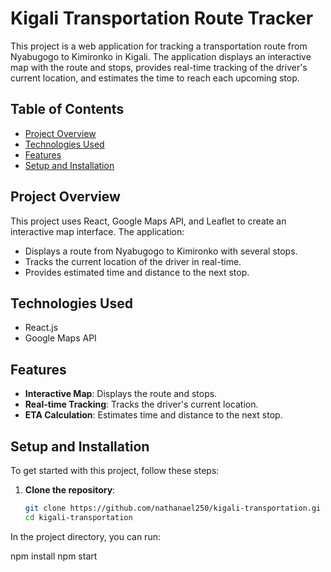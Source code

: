 # Kigali Transportation Route Tracker

This project is a web application for tracking a transportation route from Nyabugogo to Kimironko in Kigali. The application displays an interactive map with the route and stops, provides real-time tracking of the driver's current location, and estimates the time to reach each upcoming stop.

## Table of Contents
- [Project Overview](#project-overview)
- [Technologies Used](#technologies-used)
- [Features](#features)
- [Setup and Installation](#setup-and-installation)



## Project Overview

This project uses React, Google Maps API, and Leaflet to create an interactive map interface. The application:
- Displays a route from Nyabugogo to Kimironko with several stops.
- Tracks the current location of the driver in real-time.
- Provides estimated time and distance to the next stop.

## Technologies Used
- React.js
- Google Maps API

## Features
- **Interactive Map**: Displays the route and stops.
- **Real-time Tracking**: Tracks the driver's current location.
- **ETA Calculation**: Estimates time and distance to the next stop.

## Setup and Installation

To get started with this project, follow these steps:

1. **Clone the repository**:
   ```bash
   git clone https://github.com/nathanael250/kigali-transportation.gi
   cd kigali-transportation

In the project directory, you can run:

npm install
npm start